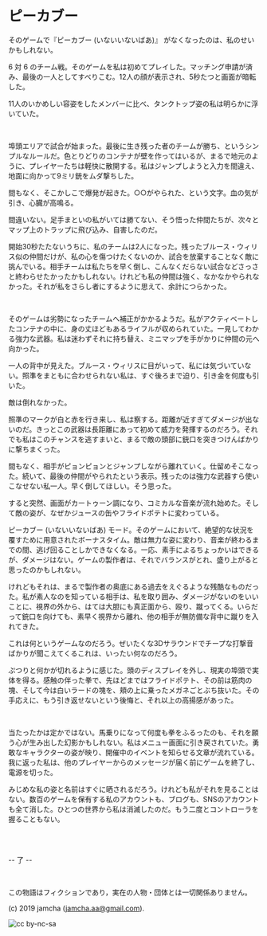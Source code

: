 

# ピーカブー

そのゲームで『ピーカブー (いないいないばあ)』 がなくなったのは、私のせいかもしれない。

6 対 6 のチーム戦。そのゲームを私は初めてプレイした。マッチング申請が済み、最後の一人としてすべりこむ。12人の顔が表示され、5秒たつと画面が暗転した。

11人のいかめしい容姿をしたメンバーに比べ、タンクトップ姿の私は明らかに浮いていた。

<br>

埠頭エリアで試合が始まった。最後に生き残った者のチームが勝ち、というシンプルなルールだ。色とりどりのコンテナが壁を作ってはいるが、まるで地元のように、プレイヤーたちは軽快に散開する。私はジャンプしようと入力を間違え、地面に向かって9ミリ銃をムダ撃ちした。

間もなく、そこかしこで爆発が起きた。○○がやられた、という文字。血の気が引き、心臓が高鳴る。

間違いない。足手まといの私がいては勝てない、そう悟った仲間たちが、次々とマップ上のトラップに飛び込み、自害したのだ。

開始30秒たたないうちに、私のチームは2人になった。残ったブルース・ウィリス似の仲間だけが、私の心を傷つけたくないのか、試合を放棄することなく敵に挑んでいる。相手チームは私たちを早く倒し、こんなくだらない試合などさっさと終わらせたかったかもしれない。けれども私の仲間は強く、なかなかやられなかった。それが私をさらし者にするように思えて、余計につらかった。

<br>

そのゲームは劣勢になったチームへ補正がかかるようだ。私がアクティベートしたコンテナの中に、身の丈ほどもあるライフルが収められていた。一見してわかる強力な武器。私は迷わずそれに持ち替え、ミニマップを手がかりに仲間の元へ向かった。

一人の背中が見えた。ブルース・ウィリスに目がいって、私には気づいていない。照準をまともに合わせられない私は、すぐ後ろまで迫り、引き金を何度も引いた。

敵は倒れなかった。

照準のマークが白と赤を行き来し、私は察する。距離が近すぎてダメージが出ないのだ。きっとこの武器は長距離にあって初めて威力を発揮するのだろう。それでも私はこのチャンスを逃すまいと、まるで敵の頭部に銃口を突きつけんばかりに撃ちまくった。

間もなく、相手がピョンピョンとジャンプしながら離れていく。仕留めそこなった。続いて、最後の仲間がやられたという表示。残ったのは強力な武器すら使いこなせない私一人。早く倒してほしい。そう思った。

すると突然、画面がカートゥーン調になり、コミカルな音楽が流れ始めた。そして敵の姿が、なぜかジュースの缶やフライドポテトに変わっている。

ピーカブー (いないいないばあ) モード。そのゲームにおいて、絶望的な状況を覆すために用意されたボーナスタイム。敵は無力な姿に変わり、音楽が終わるまでの間、逃げ回ることしかできなくなる。一応、素手によるちょっかいはできるが、ダメージはない。ゲームの製作者は、それでバランスがとれ、盛り上がると思ったのかもしれない。

けれどもそれは、まるで製作者の奥底にある過去をえぐるような残酷なものだった。私が素人なのを知っている相手は、私を取り囲み、ダメージがないのをいいことに、視界の外から、はては大胆にも真正面から、殴り、蹴ってくる。いらだって銃口を向けても、素早く視界から離れ、他の相手が無防備な背中に蹴りを入れてきた。

これは何というゲームなのだろう。ぜいたくな3Dサラウンドでチープな打撃音ばかりが聞こえてくるこれは、いったい何なのだろう。

ぷつりと何かが切れるように感じた。頭のディスプレイを外し、現実の埠頭で実体を得る。感触の伴った拳で、先ほどまではフライドポテト、その前は筋肉の塊、そして今は白いラードの塊を、頬の上に乗ったメガネごとぶち抜いた。その手応えに、もう引き返せないという後悔と、それ以上の高揚感があった。

<br>

当たったかは定かではない。馬乗りになって何度も拳をふるったのも、それを願う心が生み出した幻影かもしれない。私はメニュー画面に引き戻されていた。勇敢なキャラクターの姿が映り、開催中のイベントを知らせる文章が流れている。我に返った私は、他のプレイヤーからのメッセージが届く前にゲームを終了し、電源を切った。

みじめな私の姿と名前はすぐに晒されるだろう。けれども私がそれを見ることはない。数百のゲームを保有する私のアカウントも、ブログも、SNSのアカウントも全て消した。ひとつの世界から私は消滅したのだ。もう二度とコントローラを握ることもない。

<br>  
<br>  

-- 了 --

<br>  

この物語はフィクションであり，実在の人物・団体とは一切関係ありません。  

(c) 2019 jamcha (jamcha.aa@gmail.com).  

![cc by-nc-sa](https://i.creativecommons.org/l/by-nc-sa/4.0/88x31.png)  

